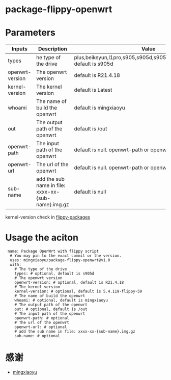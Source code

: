 # package-flippy-openwrt

# Parameters

| Inputs | Description | Value |
| --- | --- | --- |
| types           | he type of the drive |   plus,beikeyun,l1pro,s905,s905d,s905x2,s905x3,s912,s922x  default is s905d |
| openwrt-version | The openwrt version  |  default is R21.4.18                                                        |
|kernel-version| The kernel version | default is Latest |
|whoami|  The name of build the openwrt | default is mingxiaoyu|
|out| The output path of the openwrt  | default is /out |
|openwrt-path| The input path of the openwrt |   default is null. openwrt-path or openwrt-url should have one.  |
|openwrt-url| The url of the openwrt|  default is null. openwrt-path or openwrt-url should have one.  |
|sub-name |  add the sub name in file: xxxx-xx-{sub-name}.img.gz| default is null |
    
 kernel-version check in [flippy-packages](https://github.com/mingxiaoyu/flippy-packages)


# Usage the aciton
```
 name: Package OpenWrt with flippy script
  # You may pin to the exact commit or the version.
  uses: mingxiaoyu/package-flippy-openwrt@v1.0
  with:
    # The type of the drive
    types: # optional, default is s905d
    # The openwrt version
    openwrt-version: # optional, default is R21.4.18
    # The kernel version
    kernel-version: # optional, default is 5.4.119-flippy-59
    # The name of build the openwrt
    whoami: # optional, default is mingxiaoyu
    # The output path of the openwrt
    out: # optional, default is /out
    # The input path of the openwrt
    openwrt-path: # optional
    # The url of the openwrt
    openwrt-url: # optional
    # add the sub name in file: xxxx-xx-{sub-name}.img.gz
    sub-name: # optional
 ```
# 感谢
 * [mingxiaoyu](https://github.com/mingxiaoyu/package-flippy-openwrt)
